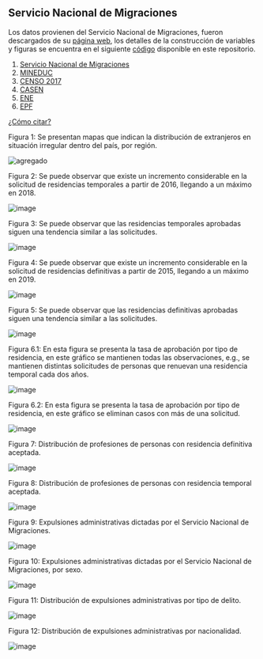 ## Servicio Nacional de Migraciones

Los datos provienen del Servicio Nacional de Migraciones, fueron descargados de su [página web](https://serviciomigraciones.cl/estudios-migratorios/datos-abiertos/), los detalles de la construcción de variables y figuras se encuentra en el siguiente [código](https://github.com/NucleoMIGRA/Plataforma_privado/tree/main/bases/SNM) disponible en este repositorio.

1. [Servicio Nacional de Migraciones](./SNM.MD)
2. [MINEDUC](./MINEDUC.MD)
3. [CENSO 2017](./CENSO.MD)
4. [CASEN](./CASEN.MD)
5. [ENE](./ENE.MD)
6. [EPF](./EPF.md)

[¿Cómo citar?](./citation.MD)

Figura 1: Se presentan mapas que indican la distribución de extranjeros en situación irregular dentro del país, por región.

![agregado](https://github.com/NucleoMIGRA/migra/blob/main/bases/SNM/figuras/agregado.png?raw=true)

Figura 2: Se puede observar que existe un incremento considerable en la solicitud de residencias temporales a partir de 2016, llegando a un máximo en 2018.

![image](https://github.com/NucleoMIGRA/migra/blob/main/bases/SNM/figuras/figura_1.png?raw=true)

Figura 3: Se puede observar que las residencias temporales aprobadas siguen una tendencia similar a las solicitudes.

![image](https://github.com/NucleoMIGRA/migra/blob/main/bases/SNM/figuras/figura_2.png?raw=true)

Figura 4: Se puede observar que existe un incremento considerable en la solicitud de residencias definitivas a partir de 2015, llegando a un máximo en 2019.

![image](https://github.com/NucleoMIGRA/migra/blob/main/bases/SNM/figuras/figura_3.png?raw=true)

Figura 5: Se puede observar que las residencias definitivas aprobadas siguen una tendencia similar a las solicitudes.

![image](https://github.com/NucleoMIGRA/migra/blob/main/bases/SNM/figuras/figura_4.png?raw=true)

Figura 6.1: En esta figura se presenta la tasa de aprobación por tipo de residencia, en este gráfico se mantienen todas las observaciones, e.g., se mantienen distintas solicitudes de personas que renuevan una residencia temporal cada dos años.

![image](https://github.com/NucleoMIGRA/migra/blob/main/bases/SNM/figuras/figura_5_con_duplicados.png?raw=true)

Figura 6.2: En esta figura se presenta la tasa de aprobación por tipo de residencia, en este gráfico se eliminan casos con más de una solicitud.

![image](https://github.com/NucleoMIGRA/migra/blob/main/bases/SNM/figuras/figura_5_sin_duplicados.png?raw=true)

Figura 7: Distribución de profesiones de personas con residencia definitiva aceptada.

![image](https://github.com/NucleoMIGRA/migra/blob/main/bases/SNM/figuras/figura_6.png?raw=true)

Figura 8: Distribución de profesiones de personas con residencia temporal aceptada.

![image](https://github.com/NucleoMIGRA/migra/blob/main/bases/SNM/figuras/figura_8.png?raw=true)

Figura 9: Expulsiones administrativas dictadas por el Servicio Nacional de Migraciones.

![image](https://github.com/NucleoMIGRA/migra/blob/main/bases/SNM/figuras/figuras_expulsiones/figura_5.png?raw=true)

Figura 10: Expulsiones administrativas dictadas por el Servicio Nacional de Migraciones, por sexo.

![image](https://github.com/NucleoMIGRA/migra/blob/main/bases/SNM/figuras/figuras_expulsiones/figura_2.png?raw=true)

Figura 11: Distribución de expulsiones administrativas por tipo de delito.

![image](https://github.com/NucleoMIGRA/migra/blob/main/bases/SNM/figuras/figuras_expulsiones/figura_3.png?raw=true)

Figura 12: Distribución de expulsiones administrativas por nacionalidad.

![image](https://github.com/NucleoMIGRA/migra/blob/main/bases/SNM/figuras/figuras_expulsiones/figura__4.png?raw=true)

